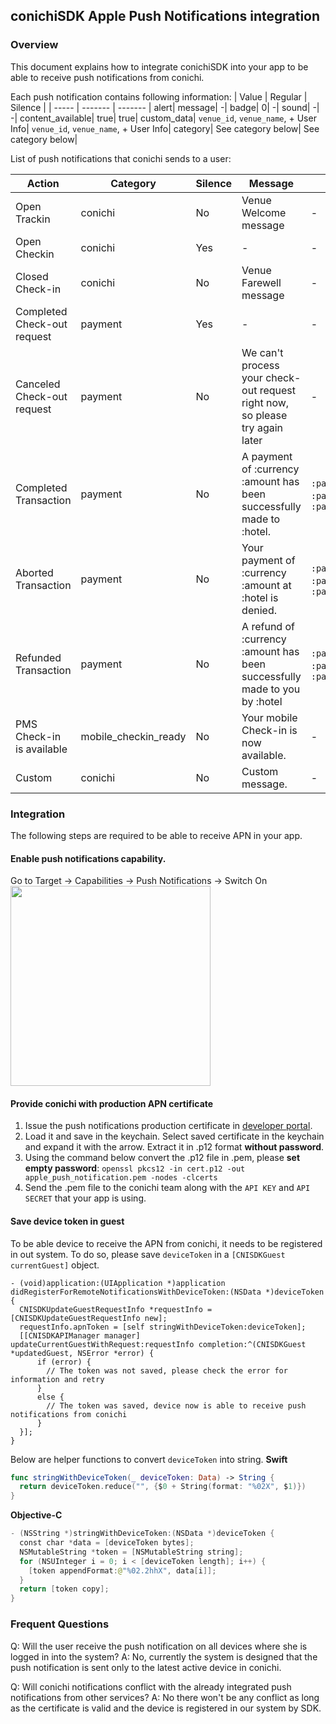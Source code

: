 ## conichiSDK Apple Push Notifications integration

### Overview

This document explains how to integrate conichiSDK into your app to be able to receive push notifications from conichi.

Each push notification contains following information:
| Value | Regular | Silence |
| ----- | ------- | ------- |
alert| message| -|
badge| 0| -|
sound| -| -|
content_available| true| true|
custom_data| `venue_id`, `venue_name`, + User Info| `venue_id`, `venue_name`, + User Info|
category| See category below| See category below|


List of push notifications that conichi sends to a user:

| Action | Category | Silence | Message | User Info |
| ------ | -------- | ------- | ------- | --------- |
Open Trackin| conichi| No| Venue Welcome message| -|
Open Checkin| conichi| Yes| -| -|
Closed Check-in| conichi| No| Venue Farewell message| -|
Completed Check-out request| payment| Yes| -| -|
Canceled Check-out request| payment| No| We can't process your check-out request right now, so please try again later| -|
Completed Transaction| payment| No| A payment of :currency :amount has been successfully made to :hotel.| `:payment_currency`, `:payment_amount`, `:payment_status`|
Aborted Transaction| payment| No| Your payment of :currency :amount at :hotel is denied.| `:payment_currency`, `:payment_amount`, `:payment_status`|
Refunded Transaction| payment| No| A refund of :currency :amount has been successfully made to you by :hotel| `:payment_currency`, `:payment_amount`, `:payment_status`|
PMS Check-in is available| mobile_checkin_ready| No| Your mobile Check-in is now available.| -|
Custom| conichi| No| Custom message.| -|

### Integration

The following steps are required to be able to receive APN in your app.

#### Enable push notifications capability.

Go to Target -> Capabilities -> Push Notifications -> Switch On
<img src="https://monosnap.com/file/ySc30xRCXn7ubX57920TZLTcQJFWL6.png" width="320">

#### Provide conichi with production APN certificate

1. Issue the push notifications production certificate in [developer portal](developer.apple.com).
2. Load it and save in the keychain. Select saved certificate in the keychain and expand it with the arrow. Extract it in .p12 format __without password__.
3. Using the command below convert the .p12 file in .pem, please __set empty password__:
`openssl pkcs12 -in cert.p12 -out apple_push_notification.pem -nodes -clcerts`
4. Send the .pem file to the conichi team along with the `API KEY` and `API SECRET` that your app is using.

#### Save device token in guest

To be able device to receive the APN from conichi, it needs to be registered in out system.
To do so, please save `deviceToken` in a `[CNISDKGuest currentGuest]` object.

```
- (void)application:(UIApplication *)application didRegisterForRemoteNotificationsWithDeviceToken:(NSData *)deviceToken {
  CNISDKUpdateGuestRequestInfo *requestInfo = [CNISDKUpdateGuestRequestInfo new];
  requestInfo.apnToken = [self stringWithDeviceToken:deviceToken];
  [[CNISDKAPIManager manager] updateCurrentGuestWithRequest:requestInfo completion:^(CNISDKGuest *updatedGuest, NSError *error) {
      if (error) {
        // The token was not saved, please check the error for information and retry
      }
      else {
        // The token was saved, device now is able to receive push notifications from conichi
      }
  }];
}
```

Below are helper functions to convert `deviceToken` into string.
__Swift__
```swift
func stringWithDeviceToken(_ deviceToken: Data) -> String {
  return deviceToken.reduce("", {$0 + String(format: "%02X", $1)})
}
```

__Objective-C__
```swift
- (NSString *)stringWithDeviceToken:(NSData *)deviceToken {
  const char *data = [deviceToken bytes];
  NSMutableString *token = [NSMutableString string];
  for (NSUInteger i = 0; i < [deviceToken length]; i++) {
    [token appendFormat:@"%02.2hhX", data[i]];
  }
  return [token copy];
}
```

### Frequent Questions

Q: Will the user receive the push notification on all devices where she is logged in into the system?
A: No, currently the system is designed that the push notification is sent only to the latest active device in conichi.

Q: Will conichi notifications conflict with the already integrated push notifications from other services?
A: No there won't be any conflict as long as the certificate is valid and the device is registered in our system by SDK.
